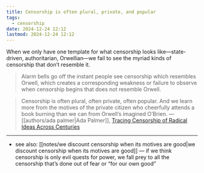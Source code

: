 ```yaml
---
title: Censorship is often plural, private, and popular
tags:
  - censorship
date: 2024-12-24 12:12
lastmod: 2024-12-24 12:12
---
```

When we only have one template for what censorship looks like—state-driven, authoritarian, Orwellian—we fail to see the myriad kinds of censorship that don’t resemble it. 

> Alarm bells go off the instant people see censorship which resembles Orwell, which creates a corresponding weakness or failure to observe when censorship begins that does not resemble Orwell. 

> Censorship is often plural, often private, often popular. And we learn more from the motives of the private citizen who cheerfully attends a book burning than we can from Orwell’s imagined O’Brien. —[[authors/ada palmer|Ada Palmer]], [Tracing Censorship of Radical Ideas Across Centuries](https://www.youtube.com/watch?v=0HyXTIWcP4A)

---
- see also: [[notes/we discount censorship when its motives are good|we discount censorship when its motives are good]] — if we think censorship is only evil quests for power, we fall prey to all the censorship that’s done out of fear or “for our own good”
